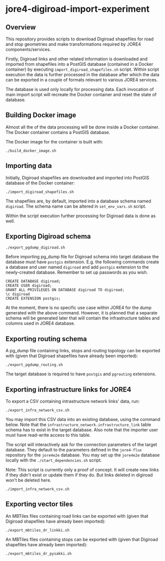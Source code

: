 # jore4-digiroad-import-experiment

## Overview

This repository provides scripts to download Digiroad shapefiles for road and
stop geometries and make transformations required by JORE4 components/services.

Firstly, Digiroad links and other related information is downloaded and imported
from shapefiles into a PostGIS database (contained in a Docker container) by
executing `import_digiroad_shapefiles.sh` script. Within script execution the
data is further processed in the database after which the data can be exported
in a couple of formats relevant to various JORE4 services.

The database is used only locally for processing data. Each invocation of main
import script will recreate the Docker container and reset the state of
database.

## Building Docker image

Almost all the of the data processing will be done inside a Docker container.
The Docker container contains a PostGIS database.

The Docker image for the container is built with:

```
./build_docker_image.sh
```

## Importing data

Initially, Digiroad shapefiles are downloaded and imported into PostGIS database
of the Docker container:

```
./import_digiroad_shapefiles.sh
```

The shapefiles are, by default, imported into a database schema named `digiroad`.
The schema name can be altered in `set_env_vars.sh` script.

Within the script execution further processing for Digiroad data is done as well.

## Exporting Digiroad schema

```
./export_pgdump_digiroad.sh
```

Before importing pg_dump file for Digiroad schema into target database the
database must have `postgis` extension. E.g. the following commands create
a database and user named `digiroad` and add `postgis` extension to the
newly-created database. Remember to set up passwords as you wish.

```
CREATE DATABASE digiroad;
CREATE USER digiroad;
GRANT ALL PRIVILEGES ON DATABASE digiroad TO digiroad;
\c digiroad
CREATE EXTENSION postgis;
```

At the moment, there is no specific use case within JORE4 for the dump generated
with the above command. However, it is planned that a separate schema will be
generated later that will contain the infrastructure tables and columns used in
JORE4 database.

## Exporting routing schema

A pg_dump file containing links, stops and routing topology can be exported with
(given that Digiroad shapefiles have already been imported):

```
./export_pgdump_routing.sh
```

The target database is required to have `postgis` and `pgrouting` extensions.

## Exporting infrastructure links for JORE4

To export a CSV containing intrastructure network links' data, run:

```
./export_infra_network_csv.sh
```

You may import this CSV data into an existing database, using the command below.
Note that the `infrastructure_network.infrastructure_link` table schema has to
exist in the target database. Also note that the importer user must have
read-write access to this table.

The script will interactively ask for the connection parameters of the target
database. They default to the parameters defined in the `jore4-flux` repository
for the `jore4e2e` database. You may set up the `jore4e2e` database locally with
the `./start_dependencies.sh` script.

Note: This script is currently only a proof of concept. It will create new links
if they didn't exist or update them if they do. But links deleted in digiroad
won't be deleted here.

```
./import_infra_network_csv.sh
```

## Exporting vector tiles

An MBTiles files containing road links can be exported with (given that Digiroad
shapefiles have already been imported):

```
./export_mbtiles_dr_linkki.sh
```

An MBTiles files containing stops can be exported with (given that Digiroad
shapefiles have already been imported):

```
./export_mbtiles_dr_pysakki.sh
```
